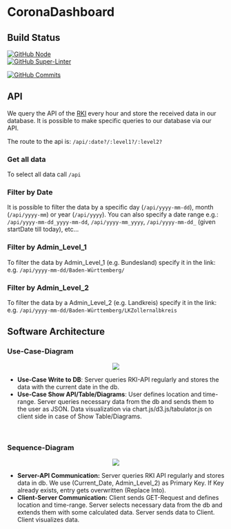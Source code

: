 # CoronaDashboard

## Build Status

[![GitHub Node](https://github.com/FelixGeisler/CoronaDashboard/workflows/Node.js%20CI/badge.svg)](https://github.com/actions/starter-workflows)  
[![GitHub Super-Linter](https://github.com/FelixGeisler/CoronaDashboard/workflows/Lint%20Code%20Base/badge.svg)](https://github.com/marketplace/actions/super-linter)

[![GitHub Commits](https://img.shields.io/github/commit-activity/w/FelixGeisler/CoronaDashboard)](https://github.com/FelixGeisler/CoronaDashboard/commits/main)

## API

We query the API of the [RKI](https://npgeo-corona-npgeo-de.hub.arcgis.com/datasets/917fc37a709542548cc3be077a786c17_0) every hour and store the received data in our database. It is possible to make specific queries to our database via our API.

The route to the api is: `/api/:date?/:level1?/:level2?`

### Get all data

To select all data call `/api`
<br>

### Filter by Date

It is possible to filter the data by a specific day (`/api/yyyy-mm-dd`), month (`/api/yyyy-mm`) or year (`/api/yyyy`).
You can also specify a date range e.g.: `/api/yyyy-mm-dd_yyyy-mm-dd`, `/api/yyyy-mm_yyyy`, `/api/yyyy-mm-dd_` (given startDate till today), etc...
<br>

### Filter by Admin_Level_1

To filter the data by Admin_Level_1 (e.g. Bundesland) specify it in the link: e.g. `/api/yyyy-mm-dd/Baden-Württemberg/`
<br>

### Filter by Admin_Level_2

To filter the data by a Admin_Level_2 (e.g. Landkreis) specify it in the link: e.g. `/api/yyyy-mm-dd/Baden-Württemberg/LKZollernalbkreis`
<br>

## Software Architecture

### Use-Case-Diagram

<div align='center'>
<img src='http://www.plantuml.com/plantuml/png/ROknJiD038PtFyMlii3GFW53WIniI4V4x2OcEVNkNFaS423U7P56KOLOBFd_lczVdSsdd2Z9gyCL5eVHqKUJpgCMgiTOJcoSSUBko8DK_qY2NynbI491x4qCN168ErT3Myz_IxHgs3oeQM4qNCU3ilKRNF7dP88l0e20xHRNBnPTu8hc_cQUvzFEB8pwZcS-93cZom6tknt2lqKJUJ3ETOqkjwNxszmzFIxw-YxcD-sbz5DEFm00'/>
</div>

- <b>Use-Case Write to DB</b>:
Server queries RKI-API regularly and stores the data with the current date in the db.
- <b>Use-Case Show API/Table/Diagrams</b>:
User defines location and time-range. Server queries necessary data from the db and sends them to the user as JSON. Data visualization via chart.js/d3.js/tabulator.js on client side in case of Show Table/Diagrams.
<br>

### Sequence-Diagram

<div align='center'>
<img src='http://www.plantuml.com/plantuml/png/RL5DQm8n4BtdLmnwbhtleLeLHDf3qL8llSokWmRYPic7BVxw3gQE2UIoB6_UUtblPk43kX0lHdNs5rP6qn1WYhVeI8qyqRqUaQ4qKJGSWOdgpjwJkvAhiG_KfM61hZ5WXvvAbzUFhQzvJ7PlM-3Xv4dVE1j7cBxhqpaiJIGuE1q8WeNrKicRC7jvYblOK53O1tr5fWf9eEmT-OCPMmYrXJqdK4UgI0IIRdaCGLlOqMYm9z13iBcLq3EmM5IbzVviV-0JEqFDMkF9uSKtd4RzNw_CplMXER9Xq_ANvarhR8z1ss7UIFp7UUlXkR-XFjrFFT3QZX93G2WPApHzDFUdVQqjv4gMfaoPStrlqbe4Nzf7DFgMhB-7oghae4Nz1SFnOlu0'>
</div>

- <b>Server-API Communication:</b>
    Server queries RKI API regularly and stores data in db. We use (Current_Date, Admin_Level_2) as Primary Key. If Key already exists, entry gets overwritten (Replace Into).
- <b>Client-Server Communication:</b>
    Client sends GET-Request and defines location and time-range. Server selects necessary data from the db and extends them with some calculated data. Server sends data to Client. Client visualizes data.
